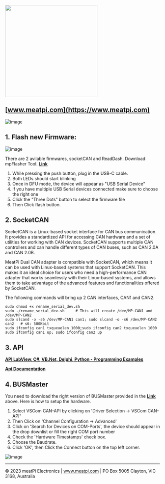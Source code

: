 <img src="https://github.com/slimelec/ollie-hw/blob/master/images/mpi_logo.png" width=300>

[www.meatpi.com](https://www.meatpi.com)
---


![image](https://user-images.githubusercontent.com/94690098/218752989-d5006863-8b0d-4659-a94b-8a14d78d0261.png)

## 1. Flash new Firmware:

![image](https://user-images.githubusercontent.com/94690098/146773960-5d2bcb26-4532-49b1-88ed-c5d18794a0c0.png)

There are 2 avilable firmwares, socketCAN and ReadDash. 
Download mpFlasher Tool. [**Link**](https://drive.google.com/drive/folders/1ZuAvOhjXHvq5TKOJofSgyZFOzkQ3mTIc)
1. While pressing the push button, plug in the USB-C cable.
2. Both LEDs should start blinking
3. Once in DFU mode, the device will appear as "USB Serial Device"
4. If you have multiple USB Serial devices connected make sure to choose the right one
5. Click the "Three Dots" button to select the firmware file
6. Then Click flash button. 

## 2. SocketCAN  

SocketCAN is a Linux-based socket interface for CAN bus communication. It provides a standardized API for accessing CAN hardware and a set of utilities for working with CAN devices. SocketCAN supports multiple CAN controllers and can handle different types of CAN buses, such as CAN 2.0A and CAN 2.0B.

MeatPi Dual CAN adapter is compatible with SocketCAN, which means it can be used with Linux-based systems that support SocketCAN. This makes it an ideal choice for users who need a high-performance CAN adapter that works seamlessly with their Linux-based systems, and allows them to take advantage of the advanced features and functionalities offered by SocketCAN.

The following commands will bring up 2 CAN interfaces, CAN1 and CAN2.

```
sudo chmod +x rename_serial_dev.sh
sudo ./rename_serial_dev.sh     # This will create /dev/MP-CAN1 and /dev/MP-CAN2
sudo slcand -o -s6 /dev/MP-CAN1 can1; sudo slcand -o -s6 /dev/MP-CAN2 can2   # s6: 500Kbit
sudo ifconfig can1 txqueuelen 1000;sudo ifconfig can2 txqueuelen 1000
sudo ifconfig can1 up; sudo ifconfig can2 up
```

## 3. API

[**API LabView, C#, VB.Net, Delphi, Python - Programming Examples**](https://github.com/meatpiHQ/programming_examples/tree/master/CAN)

[**Api Documentation**](https://drive.google.com/drive/folders/1ZuAvOhjXHvq5TKOJofSgyZFOzkQ3mTIc)

## 4. BUSMaster
You need to download the right version of BUSMaster provided in the [**Link**](https://drive.google.com/drive/folders/1ZuAvOhjXHvq5TKOJofSgyZFOzkQ3mTIc) above. Here is how to setup the hardware. 
1. Select VSCom CAN-API by clicking on 'Driver Selection -> VSCom CAN-API"
2. Then Click on 'Channel Configuration -> Advanced' 
3. Click on 'Search for Devices on COM-Ports', the device should appear in the drop downlist or fill the right COM port number
4. Check the 'Hardware Timestamps' check box.
5. Choose the Baudrate.
6. Click 'OK', then Click the Connect button on the top left corner.

![image](https://user-images.githubusercontent.com/94690098/152467965-3bc36968-4de3-470f-bf0e-b39237e86d7f.png)



---

© 2023 meatPi Electronics | www.meatpi.com | PO Box 5005 Clayton, VIC 3168, Australia
